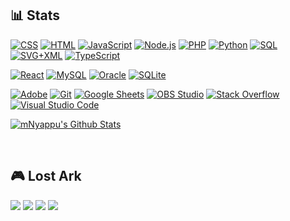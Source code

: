 ## 📊 Stats
<p>
	<a href="https://github.com/search?q=user%3AmNyappu+language%3Acss"><img alt="CSS" src="https://img.shields.io/badge/CSS-1572B6.svg?logo=css3&logoColor=white&style=flat-square"></a>
	<a href="https://github.com/search?q=user%3AmNyappu+language%3Ahtml"><img alt="HTML" src="https://img.shields.io/badge/HTML-E34F26.svg?logo=html5&logoColor=white&style=flat-square"></a>
	<a href="https://github.com/search?q=user%3AmNyappu+language%3Ajavascript"><img alt="JavaScript" src="https://img.shields.io/badge/JavaScript-F7DF1E.svg?logo=javascript&logoColor=black&style=flat-square"></a>
	<a href="https://github.com/search?q=user%3AmNyappu+language%3Ajavascript"><img alt="Node.js" src="https://img.shields.io/badge/Node.js-43853D.svg?logo=node.js&logoColor=white&style=flat-square"></a>
	<a href="https://github.com/search?q=user%3AmNyappu+language%3Aphp"><img alt="PHP" src="https://img.shields.io/badge/PHP-777BB4.svg?logo=php&logoColor=white&style=flat-square"></a>
	<a href="https://github.com/search?q=user%3AmNyappu+language%3Apython"><img alt="Python" src="https://img.shields.io/badge/Python-14354C.svg?logo=python&logoColor=white&style=flat-square"></a>
	<a href="https://github.com/search?q=user%3AmNyappu+language%3Asql"><img alt="SQL" src="https://custom-icon-badges.herokuapp.com/badge/SQL-025E8C.svg?logo=database&logoColor=white&style=flat-square"></a>
	<a href="https://github.com/search?q=user%3AmNyappu+language%3Asvg"><img alt="SVG+XML" src="https://img.shields.io/badge/SVG%2BXML-e0982c.svg?logo=svg&logoColor=white&style=flat-square"></a>
	<a href="https://github.com/search?q=user%3AmNyappu+language%3AtypeScript"><img alt="TypeScript" src="https://img.shields.io/badge/TypeScript-007ACC.svg?logo=typescript&logoColor=white&style=flat-square"></a>
</p>

<p>
	<a href="#"><img alt="React" src="https://img.shields.io/badge/React-20232a.svg?logo=react&logoColor=%2361DAFB&style=flat-square"></a>
	<a href="#"><img alt="MySQL" src="https://img.shields.io/badge/MySQL-00f.svg?logo=mysql&logoColor=white&style=flat-square"></a>
	<a href="#"><img alt="Oracle" src ="https://img.shields.io/badge/Oracle-F00000.svg?logo=oracle&logoColor=white&style=flat-square"></a>
	<a href="#"><img alt="SQLite" src ="https://img.shields.io/badge/SQLite-07405e.svg?logo=sqlite&logoColor=white&style=flat-square"></a>
</p>

<p>
	<a href="#"><img alt="Adobe" src="https://img.shields.io/badge/Adobe-FF0000.svg?logo=adobe&logoColor=white&style=flat-square"></a>
	<a href="#"><img alt="Git" src="https://img.shields.io/badge/Git-F05033.svg?logo=git&logoColor=white&style=flat-square"></a>
	<a href="#"><img alt="Google Sheets" src="https://img.shields.io/badge/Google%20Sheets-34A853.svg?logo=google%20sheets&logoColor=white&style=flat-square"></a>
	<a href="#"><img alt="OBS Studio" src="https://img.shields.io/badge/-OBS%20Studio-302E31?logo=obs-studio&logoColor=white&style=flat-square"></a>
	<a href="#"><img alt="Stack Overflow" src="https://img.shields.io/badge/-Stack%20Overflow-FE7A16?logo=stack-overflow&logoColor=white&style=flat-square"></a>
	<a href="#"><img alt="Visual Studio Code" src="https://img.shields.io/badge/Visual%20Studio%20Code-0078d7.svg?logo=visual-studio-code&logoColor=white&style=flat-square"></a>
</p>
<p>
  <a href="https://github.com/anuraghazra/github-readme-stats"><img alt="mNyappu's Github Stats" src="https://github-readme-stats.vercel.app/api?username=mNyappu&show_icons=true&theme=monokai&hide_border=true" /></a>
  <!--<a href="https://github-readme-stats.vercel.app"><img src="https://github-readme-stats.vercel.app/api/top-langs/?username=mNyappu&layout=compact&theme=monokai&hide_border=true" /></a>-->
</p>
<br />



## 🎮 Lost Ark
<img src="https://img.shields.io/badge/Region-Korea-blue?style=flat-square" /> <img src="https://img.shields.io/badge/Server-Kazeros-red?style=flat-square" /> <img src="https://img.shields.io/badge/Class-Artist-ff69b4?style=flat-square" /> <img src="https://img.shields.io/badge/Level-1580-lightgrey?style=flat-square" />
